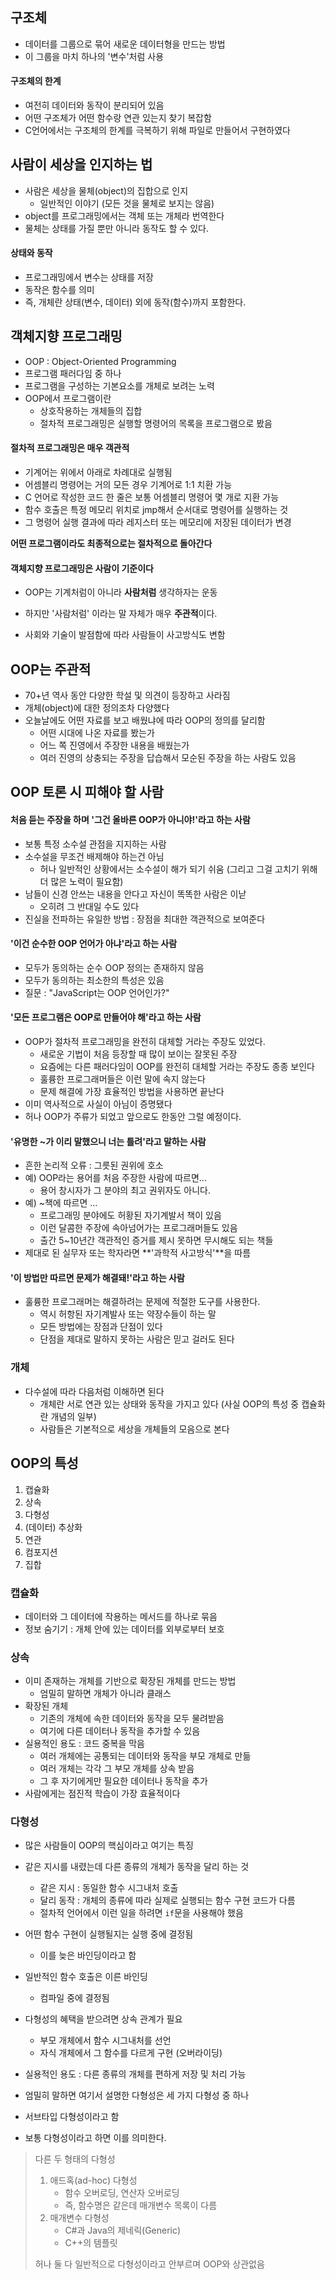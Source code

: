 ## 구조체

- 데이터를 그룹으로 묶어 새로운 데이터형을 만드는 방법
- 이 그룹을 마치 하나의 '변수'처럼 사용



#### 구조체의 한계

- 여전히 데이터와 동작이 분리되어 있음
- 어떤 구조체가 어떤 함수랑 연관 있는지 찾기 복잡함
- C언어에서는 구조체의 한계를 극복하기 위해 파일로 만들어서 구현하였다



## 사람이 세상을 인지하는 법

- 사람은 세상을 물체(object)의 집합으로 인지
  - 일반적인 이야기 (모든 것을 물체로 보지는 않음)
- object를 프로그래밍에서는 객체 또는 개체라 번역한다
- 물체는 상태를 가질 뿐만 아니라 동작도 할 수 있다.

#### 상태와 동작

- 프로그래밍에서 변수는 상태를 저장
- 동작은 함수를 의미
- 즉, 개체란 상태(변수, 데이터) 외에 동작(함수)까지 포함한다.



## 객체지향 프로그래밍

- OOP : Object-Oriented Programming
- 프로그램 패러다임 중 하나
- 프로그램을 구성하는 기본요소를 개체로 보려는 노력
- OOP에서 프로그램이란
  - 상호작용하는 개체들의 집합
  - 절차적 프로그래밍은 실행할 명령어의 목록을 프로그램으로 봤음



#### 절차적 프로그래밍은 매우 객관적

- 기계어는 위에서 아래로 차례대로 실행됨
- 어셈블리 명령어는 거의 모든 경우 기계어로 1:1 치환 가능
- C 언어로 작성한 코드 한 줄은 보통 어셈블리 명령어 몇 개로 지환 가능
- 함수 호출은 특정 메모리 위치로 jmp해서 순서대로 명령어를 실행하는 것
- 그 명령어 실행 결과에 따라 레지스터 또는 메모리에 저장된 데이터가 변경

**어떤 프로그램이라도 최종적으로는 절차적으로 돌아간다**



#### 객체지향 프로그래밍은 사람이 기준이다

- OOP는 기계처럼이 아니라 **사람처럼** 생각하자는 운동
- 하지만 '사람처럼' 이라는 말 자체가 매우 **주관적**이다.

- 사회와 기술이 발점함에 따라 사람들이 사고방식도 변함



## OOP는 주관적

- 70+년 역사 동안 다양한 학설 및 의견이 등장하고 사라짐
- 개체(object)에 대한 정의조차 다양했다
- 오늘날에도 어떤 자료를 보고 배웠냐에 따라 OOP의 정의를 달리함
  - 어떤 시대에 나온 자료를 봤는가
  - 어느 쪽 진영에서 주장한 내용을 배웠는가
  - 여러 진영의 상충되는 주장을 답습해서 모순된 주장을 하는 사람도 있음



## OOP 토론 시 피해야 할 사람

#### 처음 듣는 주장을 하며 '그건 올바른 OOP가 아니야!'라고 하는 사람

- 보통 특정 소수설 관점을 지지하는 사람
- 소수설을 무조건 배제해야 하는건 아님
  - 허나 일반적인 상황에서는 소수설이 해가 되기 쉬움 (그리고 그걸 고치기 위해 더 많은 노력이 필요함)
- 남들이 신경 안쓰는 내용을 안다고 자신이 똑똑한 사람은 이낟
  - 오히려 그 반대일 수도 있다
- 진실을 전파하는 유일한 방법 : 장점을 최대한 객관적으로 보여준다



#### '이건 순수한 OOP 언어가 아냐'라고 하는 사람

- 모두가 동의하는 순수 OOP 정의는 존재하지 않음
- 모두가 동의하는 최소한의  특성은 있음
- 질문 : "JavaScript는 OOP 언어인가?"



#### '모든 프로그램은 OOP로 만들어야 해'라고 하는 사람

- OOP가 절차적 프로그래밍을 완전히 대체할 거라는 주장도 있었다.
  - 새로운 기법이 처음 등장할 때 많이 보이는 잘못된 주장
  - 요즘에는 다른 패러다임이 OOP를 완전히 대체할 거라는 주장도 종종 보인다
  - 훌륭한 프로그래머들은 이런 말에 속지 않는다
  - 문제 해결에 가장 효율적인 방법을 사용하면 끝난다
- 이미 역사적으로 사실이 아님이 증명됐다
- 허나 OOP가 주류가 되었고 앞으로도 한동안 그럴 예정이다.



#### '유명한 ~가 이리 말했으니 너는 틀려'라고 말하는 사람

- 흔한 논리적 오류 : 그릇된 권위에 호소
- 예) OOP라는 용어를 처음 주장한 사람에 따르면...
  - 용어 창시자가 그 분야의 최고 권위자도 아니다.
- 예) ~책에 따르면 ...
  - 프로그래밍 분야에도 허황된 자기계발서 책이 있음
  - 이런 달콤한 주장에 속아넘어가는 프로그래머들도 있음
  - 출간 5~10년간 객관적인 증거를 제시 못하면 무시해도 되는 책들
- 제대로 된 실무자 또는 학자라면 **'과학적 사고방식'**을 따름



#### '이 방법만 따르면 문제가 해결돼!'라고 하는 사람

- 훌륭한 프로그래머는 해결하려는 문제에 적절한 도구를 사용한다.
  - 역시 허항된 자기계발사 또는 약장수들이 하는 말
  - 모든 방법에는 장점과 단점이 있다
  - 단점을 제대로 말하지 못하는 사람은 믿고 걸러도 된다



### 개체

- 다수설에 따라 다음처럼 이해하면 된다
  - 개체란 서로 연관 있는 상태와 동작을 가지고 있다 (사실 OOP의 특성 중 캡슐화란 개념의 일부)
  - 사람들은 기본적으로 세상을 개체들의 모음으로 본다



## OOP의 특성

1. 캡슐화
2. 상속
3. 다형성
4. (데이터) 추상화
5. 연관
6. 컴포지션
7. 집합



### 캡슐화

- 데이터와 그 데이터에 작용하는 메서드를 하나로 묶음
- 정보 숨기기 : 개체 안에 있는 데이터를 외부로부터 보호

### 상속

- 이미 존재하는 개체를 기반으로 확장된 개체를 만드는 방법
  - 엄밀히 말하면 개체가 아니라 클래스
- 확장된 개체
  - 기존의 개체에 속한 데이터와 동작을 모두 물려받음
  - 여기에 다른 데이터나 동작을 추가할 수 있음
- 실용적인 용도 : 코드 중복을 막음
  - 여러 개체에는 공통되는 데이터와 동작을 부모 개체로 만듦
  - 여러 개체는 각각 그 부모 개체를 상속 받음
  - 그 후 자기에게만 필요한 데이터나 동작을 추가
- 사람에게는 점진적 학습이 가장 효율적이다

### 다형성

- 많은 사람들이 OOP의 핵심이라고 여기는 특징
- 같은 지시를 내렸는데 다른 종류의 개체가 동작을 달리 하는 것
  - 같은 지시 : 동일한 함수 시그내처 호출
  - 달리 동작 : 개체의 종류에 따라 실제로 실행되는 함수 구현 코드가 다름
  - 절차적 언어에서 이런 일을 하려면 `if`문을 사용해야 했음
- 어떤 함수 구현이 실행될지는 실행 중에 결정됨
  - 이를 늦은 바인딩이라고 함
- 일반적인 함수 호출은 이른 바인딩
  - 컴파일 중에 결정됨
- 다형성의 혜택을 받으려면 상속 관계가 필요
  - 부모 개체에서 함수 시그내처를 선언
  - 자식 개체에서 그 함수를 다르게 구현 (오버라이딩)

- 실용적인 용도 : 다른 종류의 개체를 편하게 저장 및 처리 가능
- 엄밀히 말하면 여기서 설명한 다형성은 세 가지 다형성 중 하나
- 서브타입 다형성이라고 함
- 보통 다형성이라고 하면 이를 의미한다.

> 다른 두 형태의 다형성
>
> 1. 애드혹(ad-hoc) 다형성
>    - 함수 오버로딩, 연산자 오버로딩
>    - 즉, 함수명은 같은데 매개변수 목록이 다름
> 2. 매개변수 다형성
>    - C#과 Java의 제네릭(Generic)
>    - C++의 템플릿
>
> 허나 둘 다 일반적으로 다형성이라고 안부르며 OOP와 상관없음